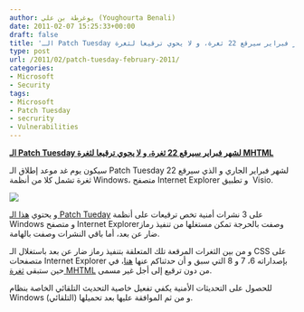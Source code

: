 ```yaml
---
author: يوغرطة بن علي (Youghourta Benali)
date: 2011-02-07 15:25:33+00:00
draft: false
title: 'الـ Patch Tuesday لشهر فبراير سيرقع 22 ثغرة، و لا يحوي ترقيعا لثغرة MHTML '
type: post
url: /2011/02/patch-tuesday-february-2011/
categories:
- Microsoft
- Security
tags:
- Microsoft
- Patch Tuesday
- secrurity
- Vulnerabilities
---
```


**[الـ Patch Tuesday لشهر فبراير سيرقع 22 ثغرة، و لا يحوي ترقيعا لثغرة MHTML](https://www.it-scoop.com/2011/02/patch-tuesday-february-2011/)**


سيكون يوم غد موعد إطلاق الـ Patch Tuesday لشهر فبراير الجاري و الذي سيرقع 22 ثغرة تشمل كلا من أنظمة Windows، متصفح Internet Explorer و تطبيق  Visio.

[![](https://www.it-scoop.com/wp-content/uploads/2011/02/patch-tuesday.jpg)
](https://www.it-scoop.com/2011/02/patch-tuesday-february-2011/)

و يحتوي [هذا الـ Patch Tueday](http://www.microsoft.com/technet/security/Bulletin/MS11-feb.mspx) على 3 نشرات أمنية تخص ترقيعات على أنظمة Windows و متصفح Internet Explorerوصفت بالحرجة تمكن مستغلها من تنفيذ رماز ضار عن بعد، أما باقي النشرات وصفت بالهامة.

و من بين الثغرات المرقعة تلك المتعلقة بتنفيذ رماز ضار عن بعد باستغلال الـ CSS على متصفحات Internet Explorer بإصداراته 6، 7 و 8 التي سبق و أن حدثناكم عنها [هنا](https://www.it-scoop.com/2010/12/microsoft-internet-explorer-vulnerability/)، في حين ستبقى [ثغرة MHTML](https://www.it-scoop.com/2011/01/microsoft-mhtml-vulnerability/) من دون ترقيع إلى أجل غير مسمى.

للحصول على التحديثات الأمنية يكفي تفعيل خاصية التحديث التلقائي الخاصة بنظام Windows و من ثم الموافقة عليها بعد تحميلها (التلقائي).
